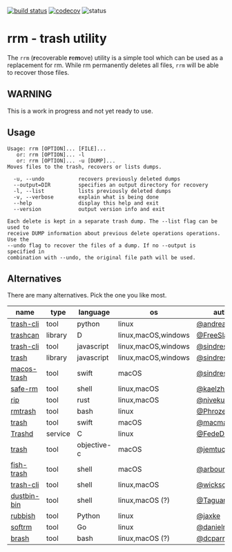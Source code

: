 [![build status](https://travis-ci.org/likle/rrm.svg?branch=master)](https://travis-ci.org/likle/rrm) 
[![codecov](https://codecov.io/gh/likle/rrm/branch/master/graph/badge.svg)](https://codecov.io/gh/likle/rrm)
![status](https://img.shields.io/badge/status-not_released-red.svg?longCache=true&style=flat)

# rrm - trash utility
The ``rrm`` (**r**ecoverable **r**e**m**ove) utility is a simple tool which can be 
used as a replacement for rm. While rm permanently deletes all files, ``rrm`` 
will be able to recover those files.
    
## WARNING
This is a work in progress and not yet ready to use.

## Usage
```
Usage: rrm [OPTION]... [FILE]...
   or: rrm [OPTION]... -l
   or: rrm [OPTION]... -u [DUMP]...
Moves files to the trash, recovers or lists dumps.

  -u, --undo           recovers previously deleted dumps
  --output=DIR         specifies an output directory for recovery
  -l, --list           lists previously deleted dumps
  -v, --verbose        explain what is being done
  --help               display this help and exit
  --version            output version info and exit

Each delete is kept in a separate trash dump. The --list flag can be used to
receive DUMP information about previous delete operations operations. Use the
--undo flag to recover the files of a dump. If no --output is specified in
combination with --undo, the original file path will be used.
``` 

## Alternatives
There are many alternatives. Pick the one you like most.

| name                                                       | type    | language    | os                  | author                                              |
|------------------------------------------------------------|---------|-------------|---------------------|-----------------------------------------------------|
| [trash-cli](https://github.com/andreafrancia/trash-cli)    | tool    | python      | linux               | [@andreafrancia](https://github.com/andreafrancia/) |
| [trashcan](https://github.com/FreeSlave/trashcan)          | library | D           | linux,macOS,windows | [@FreeSlave](https://github.com/FreeSlave/)         |
| [trash-cli](https://github.com/sindresorhus/trash-cli)     | tool    | javascript  | linux,macOS,windows | [@sindresorhus](https://github.com/sindresorhus/)   |
| [trash](https://github.com/sindresorhus/trash)             | library | javascript  | linux,macOS,windows | [@sindresorhus](https://github.com/sindresorhus/)   |
| [macos-trash](https://github.com/sindresorhus/macos-trash) | tool    | swift       | macOS               | [@sindresorhus](https://github.com/sindresorhus/)   |
| [safe-rm](https://github.com/kaelzhang/shell-safe-rm)      | tool    | shell       | linux,macOS         | [@kaelzhang](https://github.com/kaelzhang/)         |
| [rip](https://github.com/nivekuil/rip)                     | tool    | rust        | linux,macOS         | [@nivekuil](https://github.com/nivekuil/)           |
| [rmtrash](https://github.com/PhrozenByte/rmtrash)          | tool    | bash        | linux               | [@PhrozenByte](https://github.com/PhrozenByte/)     |
| [trash](https://github.com/macmade/trash)                  | tool    | swift       | macOS               | [@macmade](https://github.com/macmade/)             |
| [Trashd](https://github.com/FedeDP/Trashd)                 | service | C           | linux               | [@FedeDP](https://github.com/FedeDP/)               |
| [trash](https://github.com/jemtucker/trash)                | tool    | objective-c | macOS               | [@jemtucker](https://github.com/jemtucker/)         |
| [fish-trash](https://github.com/arbourd/fish-trash)        | tool    | shell       | macOS               | [@arbourd](https://github.com/arbourd/)             |
| [trash-cli](https://github.com/wicksome/trash-cli)         | tool    | shell       | linux,macOS         | [@wicksome](https://github.com/wicksome/)           |
| [dustbin-bin](https://github.com/Taguar258/dustbin-bin)    | tool    | shell       | linux,macOS (?)     | [@Taguar258](https://github.com/Taguar258/)         |
| [rubbish](https://github.com/jaxke/rubbish)                | tool    | Python      | linux               | [@jaxke](https://github.com/jaxke/)                 |
| [softrm](https://github.com/danielmanesku/softrm)          | tool    | Go          | linux               | [@danielmanesku](https://github.com/danielmanesku/) |
| [brash](https://gist.github.com/dcparris/2508959)          | tool    | bash        | linux,macOS (?)     | [@dcparris](https://github.com/dcparris/)           |
